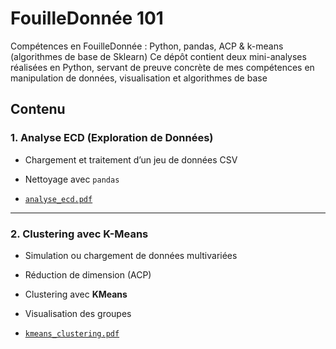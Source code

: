 # FouilleDonnée 101
Compétences en FouilleDonnée : Python, pandas, ACP &amp; k-means (algorithmes de base de Sklearn)
Ce dépôt contient deux mini-analyses réalisées en Python, servant de preuve concrète de mes compétences en manipulation de données, visualisation et algorithmes de base

## Contenu

### 1. Analyse ECD (Exploration de Données)

- Chargement et traitement d’un jeu de données CSV
- Nettoyage avec `pandas`

- [`analyse_ecd.pdf`](https://github.com/Maaloul-Khalil/fouilleDonnee101/blob/main/1-Processus%20ECD%20101.pdf)

---

### 2. Clustering avec K-Means

- Simulation ou chargement de données multivariées
- Réduction de dimension (ACP)
- Clustering avec **KMeans**
- Visualisation des groupes

- [`kmeans_clustering.pdf`](https://github.com/Maaloul-Khalil/fouilleDonnee101/blob/main/2-regroupement.pdf)

